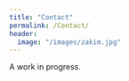 ```yaml
---
title: "Contact"
permalink: /Contact/
header:
  image: "/images/zakim.jpg"
---
```


A work in progress.
